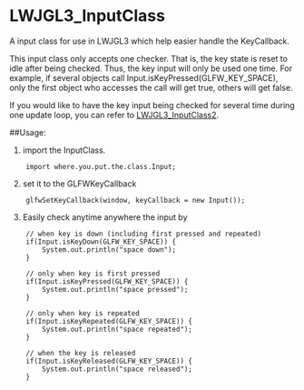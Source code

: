 # LWJGL3_InputClass
A input class for use in LWJGL3 which help easier handle the KeyCallback.

This input class only accepts one checker. That is, the key state is reset to idle after being checked. Thus, the key input will only be used one time. For example, if several objects call Input.isKeyPressed(GLFW_KEY_SPACE), only the first object who accesses the call will get true, others will get false.

If you would like to have the key input being checked for several time during one update loop, you can refer to [LWJGL3_InputClass2](https://github.com/yichen0831/LWJGL3_InputClass2).

##Usage:

1. import the InputClass.
```
    import where.you.put.the.class.Input;
```

2. set it to the GLFWKeyCallback
```
    glfwSetKeyCallback(window, keyCallback = new Input());
```

3. Easily check anytime anywhere the input by
```
    // when key is down (including first pressed and repeated)
    if(Input.isKeyDown(GLFW_KEY_SPACE)) {
        System.out.println("space down");
    }

    // only when key is first pressed
    if(Input.isKeyPressed(GLFW_KEY_SPACE)) {
        System.out.println("space pressed");
    }

    // only when key is repeated
    if(Input.isKeyRepeated(GLFW_KEY_SPACE)) {
        System.out.println("space repeated");
    }

    // when the key is released
    if(Input.isKeyReleased(GLFW_KEY_SPACE)) {
        System.out.println("space released");
    }
```
